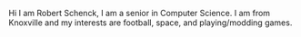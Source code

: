 Hi I am Robert Schenck, I am a senior in Computer Science. I am from Knoxville and my interests are football, space, and playing/modding games.
